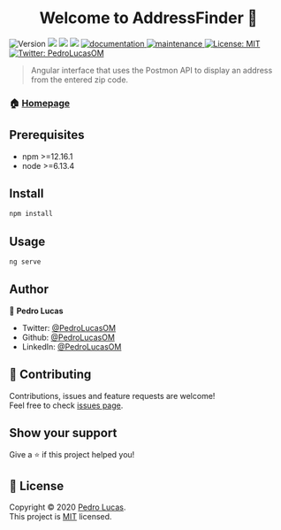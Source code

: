 <h1 align="center">Welcome to AddressFinder 👋</h1>
<p>
  <img alt="Version" src="https://img.shields.io/badge/version-1.0.0-blue.svg?cacheSeconds=2592000" />
  <img src="https://img.shields.io/badge/npm-%3E%3D12.16.1-blue.svg" />
  <img src="https://img.shields.io/badge/node-%3E%3D6.13.4-blue.svg" />
  <img src="https://img.shields.io/badge/angular%2Dcli-8.1.3-blue.svg" />
  <a href="https://github.com/PedroLucasOM/AddressFinder#readme" target="_blank">
    <img alt="documentation" src="https://img.shields.io/badge/documentation-yes-green.svg" />
  </a>
  <a href="https://github.com/kefranabg/readme-md-generator/graphs/commit-activity" target="_blank">
    <img alt="maintenance" src="https://img.shields.io/badge/maintained-yes-green.svg" />
  </a>
  <a href="https://github.com/PedroLucasOM/AddressFinder/blob/master/LICENSE" target="_blank">
    <img alt="License: MIT" src="https://img.shields.io/github/license/PedroLucasOM/AddressFinder" />
  </a>
  <a href="https://twitter.com/PedroLucasOM" target="_blank">
    <img alt="Twitter: PedroLucasOM" src="https://img.shields.io/twitter/follow/PedroLucasOM.svg?style=social" />
  </a>
</p>

> Angular interface that uses the Postmon API to display an address from the entered zip code.

### 🏠 [Homepage](https://github.com/PedroLucasOM/AddressFinder)

## Prerequisites

- npm >=12.16.1
- node >=6.13.4

## Install

```sh
npm install
```

## Usage

```sh
ng serve
```

## Author

👤 **Pedro Lucas**

* Twitter: [@PedroLucasOM](https://twitter.com/PedroLucasOM)
* Github: [@PedroLucasOM](https://github.com/PedroLucasOM)
* LinkedIn: [@PedroLucasOM](https://linkedin.com/in/PedroLucasOM)

## 🤝 Contributing

Contributions, issues and feature requests are welcome!<br />Feel free to check [issues page](https://github.com/PedroLucasOM/AddressFinder/issues). 

## Show your support

Give a ⭐️ if this project helped you!

## 📝 License

Copyright © 2020 [Pedro Lucas](https://github.com/PedroLucasOM).<br />
This project is [MIT](https://github.com/PedroLucasOM/AddressFinder/blob/master/LICENSE) licensed.
